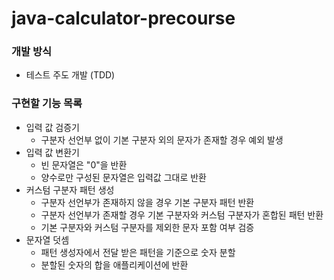 # java-calculator-precourse

### 개발 방식
- 테스트 주도 개발 (TDD)

### 구현할 기능 목록
- 입력 값 검증기
  - 구분자 선언부 없이 기본 구분자 외의 문자가 존재할 경우 예외 발생
- 입력 값 변환기
  - 빈 문자열은 "0"을 반환
  - 양수로만 구성된 문자열은 입력값 그대로 반환
- 커스텀 구분자 패턴 생성
  - 구분자 선언부가 존재하지 않을 경우 기본 구분자 패턴 반환
  - 구분자 선언부가 존재할 경우 기본 구분자와 커스텀 구분자가 혼합된 패턴 반환
  - 기본 구분자와 커스텀 구분자를 제외한 문자 포함 여부 검증
- 문자열 덧셈
  - 패턴 생성자에서 전달 받은 패턴을 기준으로 숫자 분할
  - 분할된 숫자의 합을 애플리케이션에 반환

